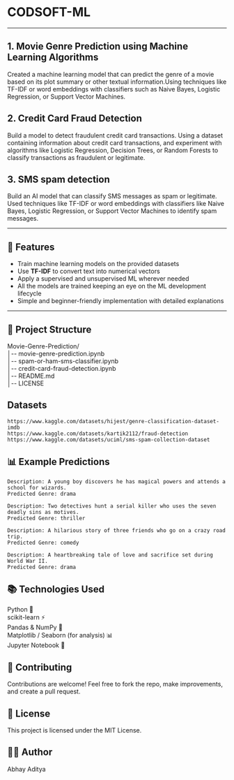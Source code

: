 # CODSOFT-ML
---

## 1. Movie Genre Prediction using Machine Learning Algorithms
Created a machine learning model that can predict the genre of a movie based on its plot summary or other textual information.Using techniques like TF-IDF or word embeddings with classifiers
such as Naive Bayes, Logistic Regression, or Support Vector Machines.

## 2. Credit Card Fraud Detection
Build a model to detect fraudulent credit card transactions. Using a dataset containing information about credit card transactions, and experiment with algorithms like Logistic Regression, Decision Trees,
or Random Forests to classify transactions as fraudulent or legitimate.

## 3. SMS spam detection
Build an AI model that can classify SMS messages as spam or legitimate. Used techniques like TF-IDF or word embeddings with classifiers like Naive Bayes, Logistic Regression, or Support Vector
Machines to identify spam messages.

---

## 🚀 Features
- Train machine learning models on the provided datasets 
- Use **TF-IDF** to convert text into numerical vectors  
- Apply a supervised and unsupervised ML wherever needed
- All the models are trained keeping an eye on the ML development lifecycle
- Simple and beginner-friendly implementation with detailed explanations

---

## 📂 Project Structure

Movie-Genre-Prediction/<br>
│-- movie-genre-prediction.ipynb <br>
│-- spam-or-ham-sms-classifier.ipynb <br>
│-- credit-card-fraud-detection.ipynb <br>
│-- README.md<br>
│-- LICENSE

## Datasets
```
https://www.kaggle.com/datasets/hijest/genre-classification-dataset-imdb
https://www.kaggle.com/datasets/kartik2112/fraud-detection
https://www.kaggle.com/datasets/uciml/sms-spam-collection-dataset
```

## 📊 Example Predictions

```
Description: A young boy discovers he has magical powers and attends a school for wizards.
Predicted Genre: drama

Description: Two detectives hunt a serial killer who uses the seven deadly sins as motives.
Predicted Genre: thriller

Description: A hilarious story of three friends who go on a crazy road trip.
Predicted Genre: comedy

Description: A heartbreaking tale of love and sacrifice set during World War II.
Predicted Genre: drama
```

## 📚 Technologies Used

Python 🐍<br>
scikit-learn ⚡<br>
Pandas & NumPy 🧮<br>
Matplotlib / Seaborn (for analysis) 📊<br>
Jupyter Notebook 📒

## 🤝 Contributing

Contributions are welcome! Feel free to fork the repo, make improvements, and create a pull request.

## 📜 License

This project is licensed under the MIT License.

## 👨‍💻 Author

Abhay Aditya
